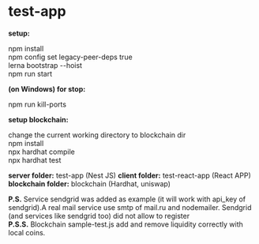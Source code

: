 # test-app

<b>setup:</b>

npm install <br />
npm config set legacy-peer-deps true <br />
lerna bootstrap --hoist <br />
npm run start <br />

<b>(on Windows) for stop:</b>

npm run kill-ports <br />

<b>setup blockchain:</b>

change the current working directory to blockchain dir <br />
npm install <br />
npx hardhat compile <br />
npx hardhat test <br />

<b>server folder:</b>
test-app (Nest JS)
<b>client folder:</b>
test-react-app (React APP)
<b>blockchain folder:</b>
blockchain (Hardhat, uniswap)

<b>P.S.</b> Service sendgrid was added as example (it will work with api_key of sendgrid).A real mail service use smtp of mail.ru and nodemailer. Sendgrid (and services like sendgrid too) did not allow to register</br>
<b>P.S.S.</b> Blockchain sample-test.js add and remove liquidity correctly with local coins. 
